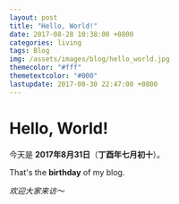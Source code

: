 ```yaml
---
layout: post
title: "Hello, World!"
date: 2017-08-28 10:38:00 +0800
categories: living
tags: Blog
img: /assets/images/blog/hello_world.jpg
themecolor: "#fff"
themetextcolor: "#000"
lastupdate: 2017-08-30 22:47:00 +0800
---
```

# Hello, World!
今天是 **2017年8月31日**（**丁酉年七月初十**）。

That's the **birthday** of my blog.

*欢迎大家来访～*